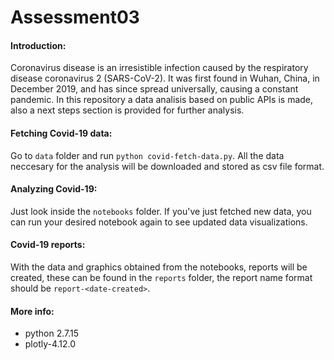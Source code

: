 # Assessment03

#### Introduction:
Coronavirus disease is an irresistible infection caused by the respiratory disease coronavirus 2 (SARS-CoV-2). It was first found in Wuhan, China, in December 2019, and has since spread universally, causing a constant pandemic. In this repository a data analisis based on public APIs is made, also a next steps section is provided for further analysis.

#### Fetching Covid-19 data:
Go to `data` folder and run `python covid-fetch-data.py`. All the data neccesary for the analysis will be downloaded and stored as csv file format.

#### Analyzing Covid-19:
Just look inside the `notebooks` folder. If you've just fetched new data, you can run your desired notebook again to see updated data visualizations.

#### Covid-19 reports:
With the data and graphics obtained from the notebooks, reports will be created, these can be found in the `reports` folder, the report name format should be `report-<date-created>`.

#### More info:
- python 2.7.15
- plotly-4.12.0
